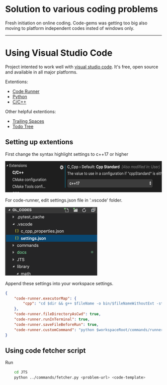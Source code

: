 Solution to various coding problems
===================================

Fresh initiation on online coding. Code-gems was getting too big also moving to platform independent codes insted of windows only.

---

Using Visual Studio Code
========================
Project intented to work well with [visual studio code](https://code.visualstudio.com/). It's free, open source and available in all major platforms.

Extentions:

* [Code Runner](https://marketplace.visualstudio.com/items?itemName=formulahendry.code-runner)
* [Python](https://marketplace.visualstudio.com/items?itemName=ms-python.python)
* [C/C++](https://marketplace.visualstudio.com/items?itemName=ms-vscode.cpptools)

Other helpful extentions:

* [Trailing Spaces](https://marketplace.visualstudio.com/items?itemName=shardulm94.trailing-spaces)
* [Todo Tree](https://marketplace.visualstudio.com/items?itemName=Gruntfuggly.todo-tree)

Setting up extentions
---------------------

First change the syntax highlight settings to c++17 or higher

<img src="docs/img/vscode_cpp_settings.png" alt="vscode_cpp_settings" height="100em"/>

For code-runner, edit settings.json file in '.vscode' folder.

<img src="docs/img/vscode_settings_json.png" alt="vscode_settings_json" height="220em"/>

Append these settings into your workspace settings.

```json
{
    "code-runner.executorMap": {
        "cpp": "cd $dir && g++ $fileName -o bin/$fileNameWithoutExt -std=c++17 -O2 -Wall && ./bin/$fileNameWithoutExt"
    },
    "code-runner.fileDirectoryAsCwd": true,
    "code-runner.runInTerminal": true,
    "code-runner.saveFileBeforeRun": true,
    "code-runner.customCommand": "python $workspaceRoot/commands/runner.py main.cpp -std=c++17 -O2 -Wall"
}
```


Using code fetcher script
-------------------------
Run
```sh
    cd JTS
    python ../commands/fetcher.py <problem-url> <code-template>
```
